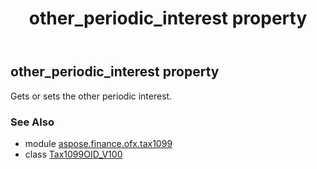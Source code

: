 ﻿---
title: other_periodic_interest property
second_title: Aspose.Finance for Python via .NET API References
description: 
type: docs
weight: 140
url: /python-net/aspose.finance.ofx.tax1099/tax1099oid_v100/other_periodic_interest/
is_root: false
---

## other_periodic_interest property


Gets or sets the other periodic interest.

### See Also
* module [aspose.finance.ofx.tax1099](../../)
* class [Tax1099OID_V100](/finance/python-net/aspose.finance.ofx.tax1099/tax1099oid_v100)
